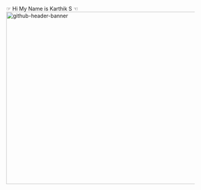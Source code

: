 ☞ Hi My Name is Karthik S ☜			
<img width="1700" height="460" alt="github-header-banner" src="https://github.com/user-attachments/assets/56d701f7-04d9-4b22-81a4-12566f0fec46" />
